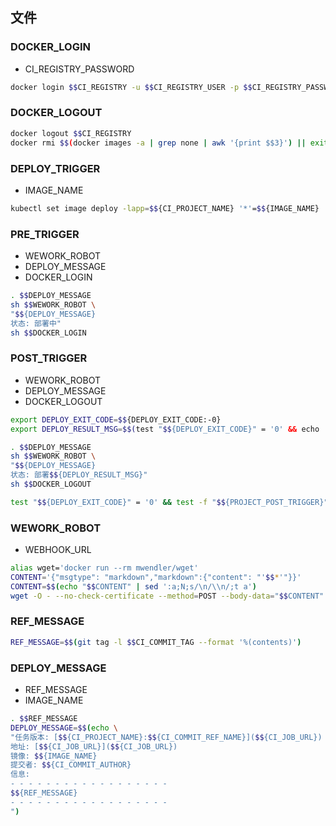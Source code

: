 ## 文件

### DOCKER_LOGIN
- CI_REGISTRY_PASSWORD
```bash
docker login $$CI_REGISTRY -u $$CI_REGISTRY_USER -p $$CI_REGISTRY_PASSWORD
```

### DOCKER_LOGOUT
```bash
docker logout $$CI_REGISTRY
docker rmi $$(docker images -a | grep none | awk '{print $$3}') || exit 0
```

### DEPLOY_TRIGGER
- IMAGE_NAME
```bash
kubectl set image deploy -lapp=$${CI_PROJECT_NAME} '*'=$${IMAGE_NAME}
```

### PRE_TRIGGER
- WEWORK_ROBOT
- DEPLOY_MESSAGE
- DOCKER_LOGIN
```bash
. $$DEPLOY_MESSAGE
sh $$WEWORK_ROBOT \
"$${DEPLOY_MESSAGE}
状态: 部署中"
sh $$DOCKER_LOGIN
```

### POST_TRIGGER
- WEWORK_ROBOT
- DEPLOY_MESSAGE
- DOCKER_LOGOUT
```bash
export DEPLOY_EXIT_CODE=$${DEPLOY_EXIT_CODE:-0}
export DEPLOY_RESULT_MSG=$$(test "$${DEPLOY_EXIT_CODE}" = '0' && echo '成功' || echo '失败')

. $$DEPLOY_MESSAGE
sh $$WEWORK_ROBOT \
"$${DEPLOY_MESSAGE}
状态: 部署$${DEPLOY_RESULT_MSG}"
sh $$DOCKER_LOGOUT

test "$${DEPLOY_EXIT_CODE}" = '0' && test -f "$${PROJECT_POST_TRIGGER}" && sh "$${PROJECT_POST_TRIGGER}" || :
```

### WEWORK_ROBOT
- WEBHOOK_URL
```bash
alias wget='docker run --rm mwendler/wget'
CONTENT='{"msgtype": "markdown","markdown":{"content": "'$$*'"}}'
CONTENT=$$(echo "$$CONTENT" | sed ':a;N;s/\n/\\n/;t a')
wget -O - --no-check-certificate --method=POST --body-data="$$CONTENT" $$WEBHOOK_URL
```

### REF_MESSAGE
```bash
REF_MESSAGE=$$(git tag -l $$CI_COMMIT_TAG --format '%(contents)')
```

### DEPLOY_MESSAGE
- REF_MESSAGE
- IMAGE_NAME
```bash
. $$REF_MESSAGE
DEPLOY_MESSAGE=$$(echo \
"任务版本: [$${CI_PROJECT_NAME}:$${CI_COMMIT_REF_NAME}]($${CI_JOB_URL})
地址: [$${CI_JOB_URL}]($${CI_JOB_URL})
镜像: $${IMAGE_NAME}
提交者: $${CI_COMMIT_AUTHOR}
信息:
- - - - - - - - - - - - - - - - - -
$${REF_MESSAGE}
- - - - - - - - - - - - - - - - - -
")
```